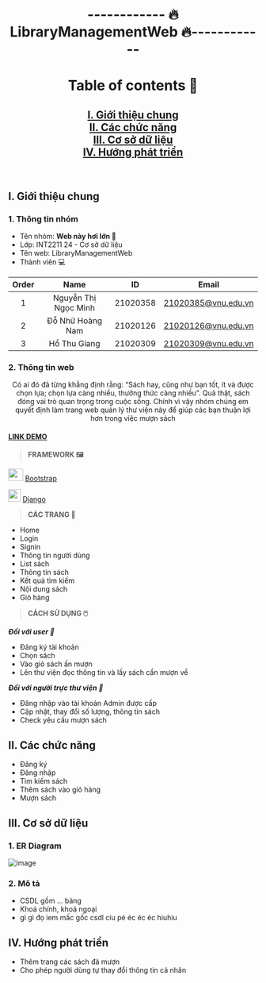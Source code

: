 <h1 align="center">------------ 🔥 LibraryManagementWeb 🔥------------</h1>

<h1 align="center">Table of contents 📖</h1>

<h2 align="center">
  <a href="#introduction">I. Giới thiệu chung</a>
  <br />
  <a href="#func">II. Các chức năng</a>
  <br />
  <a href="#dtb">III. Cơ sở dữ liệu</a>
  <br />
  <a href="#develop">IV. Hướng phát triển</a>
  <br />
</h2>
<br />

## I. Giới thiệu chung <a name="introduction"></a>
### 1. Thông tin nhóm
- Tên nhóm: **Web này hơi lớn 👀**
- Lớp: INT2211 24 - Cơ sở dữ liệu
- Tên web: LibraryManagementWeb
- Thành viên 💻

| Order |          Name          |     ID     |          Email          |
| :---: |:----------------------:|:----------:|:-----------------------:|
|   1   |  Nguyễn Thị Ngọc Minh  |  21020358  |   21020385@vnu.edu.vn   |
|   2   |    Đỗ Nhữ Hoàng Nam    |  21020126  |   21020126@vnu.edu.vn   |
|   3   |      Hồ Thu Giang      |  21020309  |   21020309@vnu.edu.vn   |

### 2. Thông tin web

<p align="center"> Có ai đó đã từng khẳng định rằng: “Sách hay, cũng như bạn tốt, ít và được chọn lựa; chọn lựa càng nhiều, thưởng thức càng nhiều”. Quả thật, sách đóng vai trò quan trọng trong cuộc sống. Chính vì vậy nhóm chúng em quyết định làm trang web quản lý thư viện này để giúp các bạn thuận lợi hơn trong việc mượn sách
</p>

#### [LINK DEMO](https://hnpyne.pythonanywhere.com/)

>**FRAMEWORK 🖼️** 
>
<img src="https://user-images.githubusercontent.com/100185884/207886555-533dc8f7-b3fc-4b66-8ab4-e29b4747e7b8.png" width="30" height="25">  [Bootstrap](https://getbootstrap.com/)


<img src="https://user-images.githubusercontent.com/100185884/207887804-fcb47903-a37c-4bd7-855e-4116a3a5a3b8.png" width="25" height="25">  [Django](https://www.djangoproject.com/)


>**CÁC TRANG 📄** 
> 

- Home
- Login
- Signin
- Thông tin người dùng
- List sách
- Thông tin sách
- Kết quả tìm kiếm
- Nội dung sách
- Giỏ hàng

>**CÁCH SỬ DỤNG 🖱️** 
>

***Đối với user 👨***
- Đăng ký tài khoản
- Chọn sách
- Vào giỏ sách ấn mượn
- Lên thư viện đọc thông tin và lấy sách cần mượn về

***Đối với người trực thư viện 📖***
- Đăng nhập vào tài khoản Admin được cấp
- Cập nhật, thay đổi số lượng, thông tin sách
- Check yêu cầu mượn sách

## II. Các chức năng <a name="func"></a>
- Đăng ký
- Đăng nhập
- Tìm kiếm sách
- Thêm sách vào giỏ hàng
- Mượn sách

## III. Cơ sở dữ liệu <a name="dtb"></a>
### 1. ER Diagram
![image](https://user-images.githubusercontent.com/100185884/207890468-e697b780-9797-438e-bcf9-351e0434913e.png)


### 2. Mô tả
- CSDL gồm ... bảng
- Khoá chính, khoá ngoại
- gì gì đọ iem mấc gốc csdl cíu pé éc éc éc hiuhiu

## IV. Hướng phát triển <a name="develop"></a>
- Thêm trang các sách đã mượn
- Cho phép người dùng tự thay đổi thông tin cá nhân
